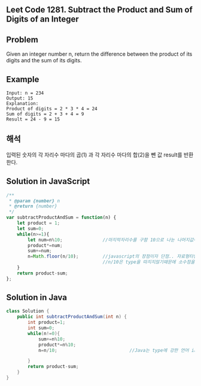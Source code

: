 ## Leet Code 1281. Subtract the Product and Sum of Digits of an Integer


## Problem

Given an integer number n, return the difference between the product of its digits and the sum of its digits.


## Example

```
Input: n = 234
Output: 15
Explanation:
Product of digits = 2 * 3 * 4 = 24
Sum of digits = 2 + 3 + 4 = 9
Result = 24 - 9 = 15
```

## 해석
입력된 숫자의 각 자리수 마다의 곱(1) 과 각 자리수 마다의 합(2)을 뺀 값 result를 반환한다.

## Solution in JavaScript

```javascript
/**
 * @param {number} n
 * @return {number}
 */
var subtractProductAndSum = function(n) {
    let product = 1;
    let sum=0;
    while(n>=1){
        let num=n%10;               //마지막자리수를 구함 10으로 나눈 나머지값이기때문에
        product*=num;
        sum+=num;
        n=Math.floor(n/10);         //javascript의 장점이자 단점.. 자료형타입이 따로없기때문에
                                    //n/10은 type을 따지지않기때문에 소수점을 버리기 위해 Math.floor을 활용
    }
    return product-sum;
};
```

## Solution in Java

```java
class Solution {
    public int subtractProductAndSum(int n) {
        int product=1;
        int sum=0;
        while(n!=0){
            sum+=n%10;
            product*=n%10;
            n=n/10;                           //Java는 type에 강한 언어 int를 int로 나누었기때문에 알아서 소수점을 없애버림

        }
        return product-sum;
    }
}
```
